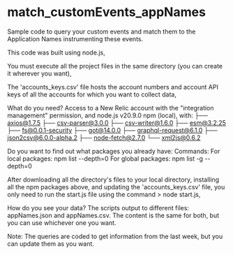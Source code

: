 # match_customEvents_appNames
Sample code to query your custom events and match them to the Application Names instrumenting these events.

This code was built using node.js,

You must execute all the project files in the same directory (you can create it wherever you want),

The 'accounts_keys.csv' file hosts the account numbers and account API keys of all the accounts for which you want to collect data,

What do you need? Access to a New Relic account with the "integration management" permission, and node.js v20.9.0 npm (local), with: 
├── axios@1.7.5
├── csv-parser@3.0.0
├── csv-writer@1.6.0
├── esm@3.2.25
├── fs@0.0.1-security
├── got@14.0.0
├── graphql-request@6.1.0
├── json2csv@6.0.0-alpha.2
├── node-fetch@2.7.0
└── xml2js@0.6.2

  Do you want to find out what packages you already have:
    Commands: 
      For local packages: npm list --depth=0
      For global packages: npm list -g --depth=0

After downloading all the directory's files to your local directory, installing all the npm packages above, and updating the 'accounts_keys.csv' file, you only need to run the start.js file using the command > node start.js,

How do you see your data? The scripts output to different files: appNames.json and appNames.csv. The content is the same for both, but you can use whichever one you want.

Note: The queries are coded to get information from the last week, but you can update them as you want.
